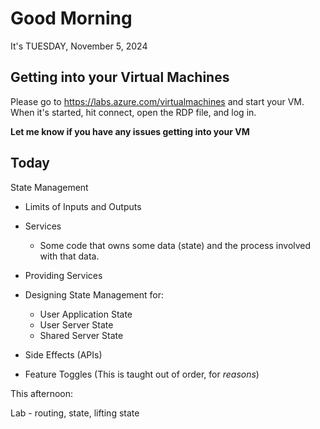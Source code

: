# Good Morning

It's TUESDAY, November 5, 2024

## Getting into your Virtual Machines

Please go to https://labs.azure.com/virtualmachines and start your VM.
When it's started, hit connect, open the RDP file, and log in.

**Let me know if you have any issues getting into your VM**

## Today

State Management

- Limits of Inputs and Outputs
- Services
    - Some code that owns some data (state) and the process involved with that data.
- Providing Services
- Designing State Management for:
    - User Application State
    - User Server State
    - Shared Server State
- Side Effects (APIs)

- Feature Toggles (This is taught out of order, for *reasons*)

This afternoon:

Lab - routing, state, lifting state